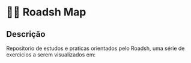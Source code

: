 # 🧑‍💻 Roadsh Map

## Descrição
Repositorio de estudos e praticas orientados pelo Roadsh, uma série de exercicios a serem visualizados em:
